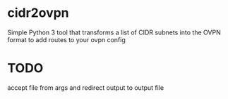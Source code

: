 # cidr2ovpn
Simple Python 3 tool that transforms a list of CIDR subnets into the OVPN format to add routes to your ovpn config
# TODO
accept file from args and redirect output to output file
